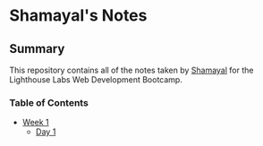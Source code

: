# Shamayal's Notes

## Summary

This repository contains all of the notes taken by [Shamayal](https://github.com/Shamayal) for the Lighthouse Labs Web Development Bootcamp.

### Table of Contents

- [Week 1](/Week_1/)
  - [Day 1](/Week_1/Day_1/)
